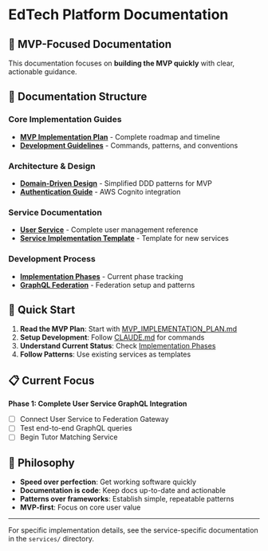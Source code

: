# EdTech Platform Documentation

## 🎯 MVP-Focused Documentation

This documentation focuses on **building the MVP quickly** with clear, actionable guidance.

## 📁 Documentation Structure

### Core Implementation Guides
- **[MVP Implementation Plan](../MVP_IMPLEMENTATION_PLAN.md)** - Complete roadmap and timeline
- **[Development Guidelines](../CLAUDE.md)** - Commands, patterns, and conventions

### Architecture & Design
- **[Domain-Driven Design](architecture/domain-driven-design.md)** - Simplified DDD patterns for MVP
- **[Authentication Guide](architecture/authentication-guide.md)** - AWS Cognito integration

### Service Documentation
- **[User Service](services/user-service.md)** - Complete user management reference
- **[Service Implementation Template](development/service-template.md)** - Template for new services

### Development Process
- **[Implementation Phases](development/implementation-phases.md)** - Current phase tracking
- **[GraphQL Federation](development/graphql-federation.md)** - Federation setup and patterns

## 🚀 Quick Start

1. **Read the MVP Plan**: Start with [MVP_IMPLEMENTATION_PLAN.md](../MVP_IMPLEMENTATION_PLAN.md)
2. **Setup Development**: Follow [CLAUDE.md](../CLAUDE.md) for commands
3. **Understand Current Status**: Check [Implementation Phases](development/implementation-phases.md)
4. **Follow Patterns**: Use existing services as templates

## 📋 Current Focus

**Phase 1: Complete User Service GraphQL Integration**

- [ ] Connect User Service to Federation Gateway
- [ ] Test end-to-end GraphQL queries
- [ ] Begin Tutor Matching Service

## 🎯 Philosophy

- **Speed over perfection**: Get working software quickly
- **Documentation is code**: Keep docs up-to-date and actionable
- **Patterns over frameworks**: Establish simple, repeatable patterns
- **MVP-first**: Focus on core user value

---

For specific implementation details, see the service-specific documentation in the `services/` directory.